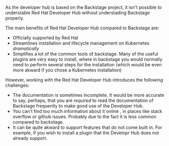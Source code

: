 As the developer hub is based on the Backstage project, it isn't possible to understable Red Hat Developer Hub without understading Backstage properly.

The main benefits of Red Hat Developer Hub compared to Backstage are:
- Officially supported by Red Hat
- Streamlines installation and lifecycle management on Kubernetes *dramatically* 
- Simplifies a lot of the common tools of backstage. Many of the useful plugins are very easy to install, where in backstage you would normally need to perform several steps for the installation (which would be even more akward if you chose a Kubernetes installation)

However, working with the Red Hat Developer Hub introduces the following challenges:
- The documentation is sometimes incomplete. It would be more accurate to say, perhaps, that you are *required* to read the documentation of Backstage frequently to make good use of the Developer Hub.
- You can't find too much information about it online , in places like stack overflow or github issues. Probably due to the fact it is less common compared to backstage.
- It can be quite akward to support features that do not come built in. For example, if you wish to install a plugin that the Developr Hub does not already support.